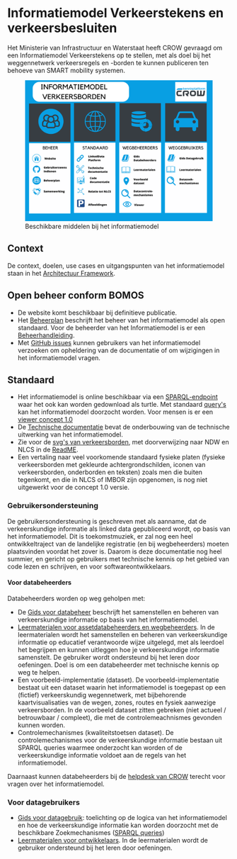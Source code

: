 # Informatiemodel Verkeerstekens en verkeersbesluiten

Het Ministerie van Infrastructuur en Waterstaat heeft CROW gevraagd om een Informatiemodel Verkeerstekens op te stellen, met als doel bij het weggennetwerk verkeersregels en -borden te kunnen publiceren ten behoeve van SMART mobility systemen. 

<figure>
<img src="./imagemapdocumentatie.png">
<figcaption>Beschikbare middelen bij het informatiemodel</caption>
</figure>

## Context
De context, doelen, use cases en uitgangspunten van het informatiemodel staan in het [Architectuur Framework](https://docs.crow.nl/verkeersborden/framework).


## Open beheer conform BOMOS
* De website komt beschikbaar bij definitieve publicatie.
* Het [Beheerplan](https://docs.crow.nl/verkeersborden/beheerplan) beschrijft het beheer van het informatiemodel als open standaard. Voor de beheerder van het Informatiemodel is er een [Beheerhandleiding](https://docs.crow.nl/verkeersborden/managementmanual).
* Met [GitHub issues](https://github.com/Stichting-CROW/verkeersborden/issues) kunnen gebruikers van het informatiemodel verzoeken om opheldering van de documentatie of om wijzigingen in het informatiemodel vragen.

## Standaard

* Het informatiemodel is online beschikbaar via een [SPARQL-endpoint](https://hub.laces.tech/crow/verkeersborden) waar het ook kan worden gedownload als turtle. Met standaard [query's]() kan het informatiemodel doorzocht worden. Voor mensen is er een [viewer concept 1.0]()
* De [Technische documentatie](https://docs.crow.nl/verkeersborden/technicaldocs) bevat de onderbouwing van de technische uitwerking van het informatiemodel. 
* Zie voor de [svg's van verkeersborden](https://github.com/Stichting-CROW/verkeersborden/edit/main/images), met doorverwijzing naar NDW en NLCS in de [ReadME](https://github.com/Stichting-CROW/verkeersborden/edit/main/images/ReadME).
* Een vertaling naar veel voorkomende standaard fysieke platen (fysieke verkeersborden met gekleurde achtergrondschilden, iconen van verkeersborden, onderborden en teksten) zoals men die buiten tegenkomt, en die in NLCS of IMBOR zijn opgenomen, is nog niet uitgewerkt voor de concept 1.0 versie.


### Gebruikersondersteuning 
De gebruikersondersteuning is geschreven met als aanname, dat de verkeerskundige informatie als linked data gepubliceerd wordt, op basis van het informatiemodel. Dit is toekomstmuziek, er zal nog een heel ontwikkeltraject van de landelijke registratie (en bij wegbeheerders) moeten plaatsvinden voordat het zover is. Daarom is deze documentatie nog heel summier, en gericht op gebruikers met technische kennis op het gebied van code lezen en schrijven, en voor softwareontwikkelaars.

#### Voor databeheerders
Databeheerders worden op weg geholpen met:

* De [Gids voor databeheer](https://docs.crow.nl/verkeersborden/howtodatamanagement) beschrijft het samenstellen en beheren van verkeerskundige informatie op basis van het informatiemodel. 
* [Leermaterialen voor assetdatabeheerders en wegbeheerders](https://docs.crow.nl/verkeersborden/datamanagementguide). In de leermaterialen wordt het samenstellen en beheren van verkeerskundige informatie op educatief verantwoorde wijze uitgelegd, met als leerdoel het begrijpen en kunnen uitleggen hoe je verkeerskundige informatie samenstelt. De gebruiker wordt ondersteund bij het leren door oefeningen. Doel is om een databeheerder met technische kennis op weg te helpen.
* Een voorbeeld-implementatie (dataset). De voorbeeld-implementatie bestaat uit een dataset waarin het informatiemodel is toegepast op een (fictief) verkeerskundig wegennetwerk, met bijbehorende kaartvisualisaties van de wegen, zones, routes en fysiek aanwezige verkeersborden. In de voorbeeld dataset zitten gebreken (niet actueel / betrouwbaar / compleet), die met de controlemeachnismes gevonden kunnen worden.
* Controlemechanismes (kwaliteitstoetsen dataset). De controlemechanismes voor de verkeerskundige informatie bestaan uit SPARQL queries waarmee onderzocht kan worden of de verkeerskundige informatie voldoet aan de regels van het informatiemodel. 

Daarnaast kunnen databeheerders bij de [helpdesk van CROW](https://www.crow.nl/ondersteuning/helpdesk) terecht voor vragen over het informatiemodel. 


### Voor datagebruikers
* [Gids voor datagebruik](https://docs.crow.nl/verkeersborden/howtousedata): toelichting op de logica van het informatiemodel en hoe de verkeerskundige informatie kan worden doorzocht met de beschikbare Zoekmechanismes ([SPARQL queries]())
* [Leermaterialen voor ontwikkelaars](datauserguide). In de leermaterialen wordt de gebruiker ondersteund bij het leren door oefeningen. 
